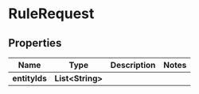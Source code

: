 

# RuleRequest



## Properties

| Name | Type | Description | Notes |
|------------ | ------------- | ------------- | -------------|
|**entityIds** | **List&lt;String&gt;** |  |  |



